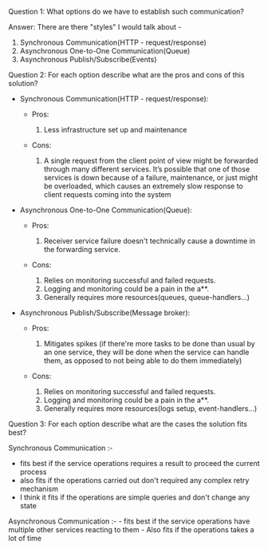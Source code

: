 Question 1: What options do we have to establish such communication?

Answer: There are there "styles" I would talk about - 

1. Synchronous Communication(HTTP - request/response)
2. Asynchronous One-to-One Communication(Queue)
3. Asynchronous Publish/Subscribe(Events)


Question 2: For each option describe what are the pros and cons of this solution?

 - Synchronous Communication(HTTP - request/response):
   - Pros:
     1. Less infrastructure set up and maintenance

   - Cons:
     1. A single request from the client point of view might be forwarded through many different services. It’s possible that one of those services is down because of a failure, maintenance, or just might be overloaded, which causes an extremely slow response to client requests coming into the system

 - Asynchronous One-to-One Communication(Queue):
   - Pros:
     1. Receiver service failure doesn't technically cause a downtime in the forwarding service.

   - Cons:
     1. Relies on monitoring successful and failed requests.
     2. Logging and monitoring could be a pain in the a**.
     3. Generally requires more resources(queues, queue-handlers...)

 - Asynchronous Publish/Subscribe(Message broker):
   - Pros:
     1. Mitigates spikes (if there're more tasks to be done than usual by an one service, they will be done when the service can handle them, as opposed to not being able to do them immediately)

   - Cons:
     1. Relies on monitoring successful and failed requests.
     2. Logging and monitoring could be a pain in the a**.
     3. Generally requires more resources(logs setup, event-handlers...)



Question 3: For each option describe what are the cases the solution fits best?


Synchronous Communication :- 
  - fits best if the service operations requires a result to proceed the current process
  - also fits if the operations carried out don't required any complex retry mechanism
  - I think it fits if the operations are simple queries and don't change any state

Asynchronous Communication :-
    - fits best if the service operations have multiple other services reacting to them
    - Also fits if the operations takes a lot of time

